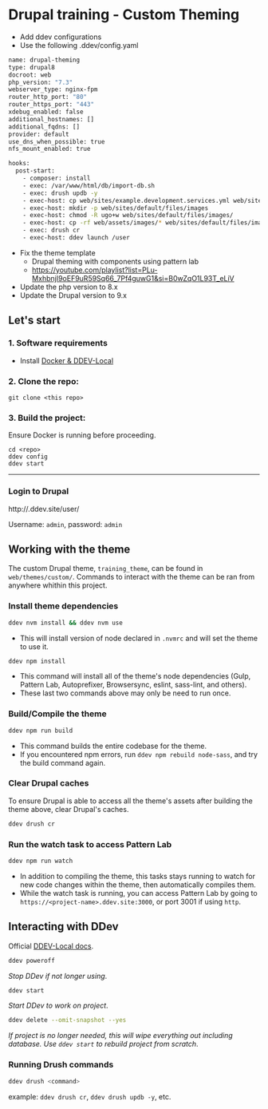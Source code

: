 # Drupal training - Custom Theming

- Add ddev configurations
- Use the following .ddev/config.yaml

```bash
name: drupal-theming
type: drupal8
docroot: web
php_version: "7.3"
webserver_type: nginx-fpm
router_http_port: "80"
router_https_port: "443"
xdebug_enabled: false
additional_hostnames: []
additional_fqdns: []
provider: default
use_dns_when_possible: true
nfs_mount_enabled: true

hooks:
  post-start:
    - composer: install
    - exec: /var/www/html/db/import-db.sh
    - exec: drush updb -y
    - exec-host: cp web/sites/example.development.services.yml web/sites/development.services.yml
    - exec-host: mkdir -p web/sites/default/files/images
    - exec-host: chmod -R ugo+w web/sites/default/files/images/
    - exec-host: cp -rf web/assets/images/* web/sites/default/files/images/
    - exec: drush cr
    - exec-host: ddev launch /user
```

- Fix the theme template
    - Drupal theming with components using pattern lab
    - https://youtube.com/playlist?list=PLu-MxhbnjI9oEF9uR59Sq66_7Pf4guwG1&si=B0wZqO1L93T_eLiV
- Update the php version to 8.x
- Update the Drupal version to 9.x

## Let's start

### 1. Software requirements
* Install [Docker & DDEV-Local](https://ddev.readthedocs.io/en/stable/#installation)

### 2. Clone the repo:
```
git clone <this repo>
```

### 3. Build the project:
Ensure Docker is running before proceeding.

```
cd <repo>
ddev config
ddev start
```


---
### Login to Drupal
http://<project-name>.ddev.site/user/

Username: `admin`, password: `admin`

## Working with the theme
The custom Drupal theme, `training_theme`, can be found in `web/themes/custom/`.  Commands to interact with the theme can be ran from anywhere whithin this project.

### Install theme dependencies
```bash
ddev nvm install && ddev nvm use
```
* This will install version of node declared in `.nvmrc` and will set the theme to use it.

```bash
ddev npm install
```
* This command will install all of the theme's node dependencies (Gulp, Pattern Lab, Autoprefixer, Browsersync, eslint, sass-lint, and others).
* These last two commands above may only be need to run once.

### Build/Compile the theme
```bash
ddev npm run build
```
* This command builds the entire codebase for the theme.
* If you encountered npm errors, run `ddev npm rebuild node-sass`, and try the build command again.

### Clear Drupal caches
To ensure Drupal is able to access all the theme's assets after building the
theme above, clear Drupal's caches.
```bash
ddev drush cr
```

### Run the watch task to access Pattern Lab
```bash
ddev npm run watch
```
* In addition to compiling the theme, this tasks stays running to watch for new code changes within the theme, then automatically compiles them.
* While the watch task is running, you can access Pattern Lab by going to `https://<project-name>.ddev.site:3000`, or port 3001 if using `http`.

## Interacting with DDev
Official <a target="_blank" href="https://ddev.readthedocs.io/en/stable/">DDEV-Local docs</a>.

```bash
ddev poweroff
```
_Stop DDev if not longer using_.

```bash
ddev start
```
_Start DDev to work on project_.

```bash
ddev delete --omit-snapshot --yes
```
_If project is no longer needed, this will wipe everything out including database.  Use `ddev start` to rebuild project from scratch_.

### Running Drush commands
```bash
ddev drush <command>
```
example: `ddev drush cr`, `ddev drush updb -y`, etc.
